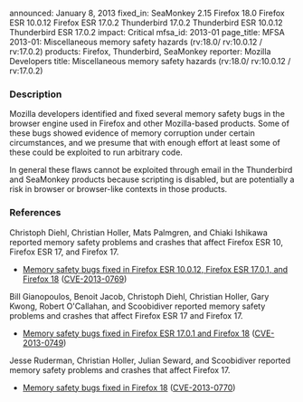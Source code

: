 announced: January 8, 2013
fixed_in: SeaMonkey 2.15
          Firefox 18.0
          Firefox ESR 10.0.12
          Firefox ESR 17.0.2
          Thunderbird 17.0.2
          Thunderbird ESR 10.0.12
          Thunderbird ESR 17.0.2
impact: Critical
mfsa_id: 2013-01
page_title: MFSA 2013-01: Miscellaneous memory safety hazards (rv:18.0/ rv:10.0.12 / rv:17.0.2)
products: Firefox, Thunderbird, SeaMonkey
reporter: Mozilla Developers
title: Miscellaneous memory safety hazards (rv:18.0/ rv:10.0.12 / rv:17.0.2)

<h3>Description</h3>

<p>Mozilla developers identified and fixed several memory safety bugs in the
browser engine used in Firefox and other Mozilla-based products. Some of these
bugs showed evidence of memory corruption under certain circumstances, and we
presume that with enough effort at least some of these could be exploited to run
arbitrary code.</p>

<p class="note">In general these flaws cannot be exploited through email in the Thunderbird and SeaMonkey products because scripting is disabled, but are potentially a risk in browser or browser-like contexts in those products.</p>


<h3>References</h3>

<p>Christoph Diehl, Christian Holler, Mats Palmgren, and Chiaki Ishikawa reported memory safety problems and crashes that affect Firefox ESR 10, Firefox ESR 17, and Firefox 17.</p>

<ul>
  <li><a href="https://bugzilla.mozilla.org/buglist.cgi?bug_id=811382,768243,801195,806483,809064">
          Memory safety bugs fixed in Firefox ESR 10.0.12, Firefox ESR 17.0.1, and Firefox 18</a> (<a href="http://cve.mitre.org/cgi-bin/cvename.cgi?name=CVE-2013-0769" class="ex-ref">CVE-2013-0769</a>)</li>
</ul>


<p> Bill Gianopoulos, Benoit Jacob, Christoph Diehl, Christian Holler, Gary Kwong, Robert O'Callahan, and Scoobidiver reported memory safety problems and crashes that affect Firefox ESR 17 and Firefox 17.</p>

<ul>
  <li><a href="https://bugzilla.mozilla.org/buglist.cgi?bug_id=814407,805814,816994,814839,812847,785358,808481,794426,805745">
          Memory safety bugs fixed in Firefox ESR 17.0.1 and Firefox 18</a> (<a href="http://cve.mitre.org/cgi-bin/cvename.cgi?name=CVE-2013-0749" class="ex-ref">CVE-2013-0749</a>)</li>
</ul>


<p>Jesse Ruderman, Christian Holler, Julian Seward, and Scoobidiver reported memory safety problems and crashes that affect Firefox 17.</p>
<ul>
  <li><a href="https://bugzilla.mozilla.org/buglist.cgi?bug_id=768750,756581,795284,787818">
          Memory safety bugs fixed in Firefox 18</a> (<a href="http://cve.mitre.org/cgi-bin/cvename.cgi?name=CVE-2013-0770" class="ex-ref">CVE-2013-0770</a>)</li>
</ul>




